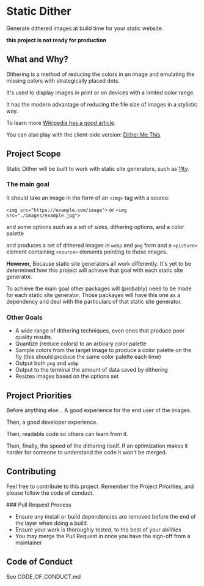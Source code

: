 # Static Dither

Generate dithered images at build time for your static website.

**this project is not ready for production**

## What and Why?

Dithering is a method of reducing the colors in an image and emulating the missing colors with strategically placed dots.

It's used to display images in print or on devices with a limited color range. 

It has the modern advantage of reducing the file size of images in a stylistic way.

To learn more [Wikipedia has a good article](https://en.wikipedia.org/wiki/Dither).

You can also play with the client-side version: [Dither Me This](https://doodad.dev/dither-me-this).

## Project Scope

Static Dither will be built to work with static site generators, such as [11ty](https://www.11ty.dev/).

### The main goal

It should take an image in the form of an `<img>` tag with a source: 

`<img src="https://example.com/image">` or `<img src="./images/example.jpg">`

and some options such as a set of sizes, dithering options, and a color palette

and produces a set of dithered images in `webp` and `png` form and a `<picture>` element containing `<source>` elements pointing to those images.

**However,** Because static site generators all work differently. It's yet to be determined how this project will achieve that goal with each static site generator.

To achieve the main goal other packages will (probably) need to be made for each static site generator. Those packages will have this one as a dependency and deal with the particulars of that static site generator.

### Other Goals

- A wide range of dithering techniques, even ones that produce poor quality results.
- Quantize (reduce colors) to an arbirary color palette
- Sample colors from the target image to produce a color palette on the fly (this should produce the same color palette each time)
- Output both `png` and `webp`
- Output to the terminal the amount of data saved by dithering
- Resizes images based on the options set


## Project Priorities

Before anything else... A good experience for the end user of the images.

Then, a good developer experience.

Then, readable code so others can learn from it.

Then, finally, the speed of the dithering itself. If an optimization makes it harder for someone to understand the code it won't be merged.


## Contributing

Feel free to contribute to this project. Remember the Project Priorities, and please follow the code of conduct.

### Pull Request Process

- Ensure any install or build dependencies are removed before the end of the layer when doing a build.
- Ensure your work is thoroughly tested, to the best of your abilities
- You may merge the Pull Request in once you have the sign-off from a maintainer



## Code of Conduct

See CODE_OF_CONDUCT.md